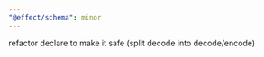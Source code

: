 ```yaml
---
"@effect/schema": minor
---
```


refactor declare to make it safe (split decode into decode/encode)
